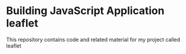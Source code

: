 # Building JavaScript Application leaflet

This repository contains code and related material for my project called leaflet
